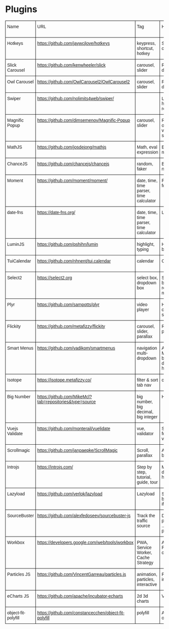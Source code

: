 # Plugins

<style type="text/css">
.tg  {border-collapse:collapse;border-spacing:0;}
.tg td{font-family:Arial, sans-serif;font-size:14px;padding:10px 5px;border-style:solid;border-width:1px;overflow:hidden;word-break:normal;border-color:black;}
.tg th{font-family:Arial, sans-serif;font-size:14px;font-weight:normal;padding:10px 5px;border-style:solid;border-width:1px;overflow:hidden;word-break:normal;border-color:black;}
.tg .tg-0lax{text-align:left;vertical-align:top}

.theme-default-content {
  max-width: 100% !important;
}
</style>

<table class="tg">
  <tr>
    <th class="tg-0lax">Name</th>
    <th class="tg-0lax">URL</th>
    <th class="tg-0lax">Tag</th>
    <th class="tg-0lax">Hightlight/Remarks</th>
    <th class="tg-0lax">Compatibility</th>
    <th class="tg-0lax">Time add</th>
    <th class="tg-0lax">Update</th>
  </tr>
  <tr>
    <td class="tg-0lax">Hotkeys</td>
    <td class="tg-0lax"><a target="_blank" href="https://github.com/jaywcjlove/hotkeys">https://github.com/jaywcjlove/hotkeys</a></td>
    <td class="tg-0lax">keypress, shortcut, hotkey</td>
    <td class="tg-0lax">Support Mac's CMD key, support combination keypress</td>
    <td class="tg-0lax">IE8+, Evergreen</td>
    <td class="tg-0lax">2018-05-21</td>
    <td class="tg-0lax">2018-05-21</td>
  </tr>
  <tr>
    <td class="tg-0lax">Slick Carousel</td>
    <td class="tg-0lax"><a target="_blank" href="https://github.com/kenwheeler/slick">https://github.com/kenwheeler/slick</a></td>
    <td class="tg-0lax">carousel, slider</td>
    <td class="tg-0lax">Responsive carousel, support mobile, depend on jQuery</td>
    <td class="tg-0lax"></td>
    <td class="tg-0lax">2018-05-21</td>
    <td class="tg-0lax">2018-05-21</td>
  </tr>
  <tr>
    <td class="tg-0lax">Owl Carousel</td>
    <td class="tg-0lax"><a target="_blank" href="https://github.com/OwlCarousel2/OwlCarousel2">https://github.com/OwlCarousel2/OwlCarousel2</a></td>
    <td class="tg-0lax">carousel, slider</td>
    <td class="tg-0lax">Responsive carousel, support mobile, depend on jQuery</td>
    <td class="tg-0lax"></td>
    <td class="tg-0lax">2018-05-21</td>
    <td class="tg-0lax">2018-05-21</td>
  </tr>
  <tr>
    <td class="tg-0lax">Swiper</td>
    <td class="tg-0lax"><a target="_blank" href="https://github.com/nolimits4web/swiper/">https://github.com/nolimits4web/swiper/</a></td>
    <td class="tg-0lax"></td>
    <td class="tg-0lax">Light weight carousel, responsive, mobile hardware accelerated transitions, no jquery required</td>
    <td class="tg-0lax"></td>
    <td class="tg-0lax">2018-05-21</td>
    <td class="tg-0lax">2018-05-21</td>
  </tr>
  <tr>
    <td class="tg-0lax">Magnific Popup</td>
    <td class="tg-0lax"><a target="_blank" href="https://github.com/dimsemenov/Magnific-Popup">https://github.com/dimsemenov/Magnific-Popup</a></td>
    <td class="tg-0lax">carousel, slider</td>
    <td class="tg-0lax">Responsive lightbox, support self parsing of many online video services (youtube, vimeo, wistia...) &amp; gmap.Available as standalone lib, or WP, Drupal plugins...</td>
    <td class="tg-0lax"></td>
    <td class="tg-0lax">2018-05-21</td>
    <td class="tg-0lax">2017-06-05</td>
  </tr>
  <tr>
    <td class="tg-0lax">MathJS</td>
    <td class="tg-0lax"><a target="_blank" href="https://github.com/josdejong/mathjs">https://github.com/josdejong/mathjs</a></td>
    <td class="tg-0lax">Math, eval expression</td>
    <td class="tg-0lax">Extremely powerful lib, support evaluating math expression as well</td>
    <td class="tg-0lax">IE9+, Evergreen</td>
    <td class="tg-0lax">2018-06-07</td>
    <td class="tg-0lax">2018-06</td>
  </tr>
  <tr>
    <td class="tg-0lax">ChanceJS</td>
    <td class="tg-0lax"><a target="_blank" href="https://github.com/chancejs/chancejs">https://github.com/chancejs/chancejs</a></td>
    <td class="tg-0lax">random, faker</td>
    <td class="tg-0lax">Better lib to generate random string or number, support persistent seed</td>
    <td class="tg-0lax">All</td>
    <td class="tg-0lax">2018-06-07</td>
    <td class="tg-0lax">2018-04</td>
  </tr>
  <tr>
    <td class="tg-0lax">Moment</td>
    <td class="tg-0lax"><a target="_blank" href="https://github.com/moment/moment/">https://github.com/moment/moment/</a></td>
    <td class="tg-0lax">date, time, time parser, time calculator</td>
    <td class="tg-0lax">Parsing, validating, manipulating, and formatting dates</td>
    <td class="tg-0lax">IE8+, Evergreen</td>
    <td class="tg-0lax">2018-06-07</td>
    <td class="tg-0lax">2018-06</td>
  </tr>
  <tr>
    <td class="tg-0lax">date-fns</td>
    <td class="tg-0lax"><a target="_blank" href="https://date-fns.org/">https://date-fns.org/</a></td>
    <td class="tg-0lax">date, time, time parser, time calculator</td>
    <td class="tg-0lax">Like moment js but support modular</td>
    <td class="tg-0lax"></td>
    <td class="tg-0lax">2018-06-08</td>
    <td class="tg-0lax"></td>
  </tr>
  <tr>
    <td class="tg-0lax">LuminJS</td>
    <td class="tg-0lax"><a target="_blank" href="https://github.com/pshihn/lumin">https://github.com/pshihn/lumin</a></td>
    <td class="tg-0lax">highlight, typing</td>
    <td class="tg-0lax">Highlight text effect, text typing effect, can be used on collection of html dom node</td>
    <td class="tg-0lax"></td>
    <td class="tg-0lax">2018-06-07</td>
    <td class="tg-0lax">2018-06</td>
  </tr>
  <tr>
    <td class="tg-0lax">TuiCalendar</td>
    <td class="tg-0lax"><a target="_blank" href="https://github.com/nhnent/tui.calendar">https://github.com/nhnent/tui.calendar</a></td>
    <td class="tg-0lax">calendar</td>
    <td class="tg-0lax">Calendar view, popup input, drag &amp; drop...</td>
    <td class="tg-0lax">IE9+, Evergreen</td>
    <td class="tg-0lax">2018-06-07</td>
    <td class="tg-0lax">2018-06</td>
  </tr>
  <tr>
    <td class="tg-0lax">Select2</td>
    <td class="tg-0lax"><a target="_blank" href="https://select2.org">https://select2.org</a></td>
    <td class="tg-0lax">select box, dropdown box</td>
    <td class="tg-0lax">Select2 gives you a customizable select box with support for searching, tagging, remote data sets, infinite scrolling, and many other highly used options.</td>
    <td class="tg-0lax"></td>
    <td class="tg-0lax">2018-06-13</td>
    <td class="tg-0lax">2018-06-13</td>
  </tr>
  <tr>
    <td class="tg-0lax">Plyr</td>
    <td class="tg-0lax"><a target="_blank" href="https://github.com/sampotts/plyr">https://github.com/sampotts/plyr</a></td>
    <td class="tg-0lax">video player</td>
    <td class="tg-0lax">HTML5 Video Player. Lightweight, customizable.Support subtile, localization, streamming protocol.</td>
    <td class="tg-0lax">IE10+, Evergreen</td>
    <td class="tg-0lax">2018-06-19</td>
    <td class="tg-0lax">2018-06-16</td>
  </tr>
  <tr>
    <td class="tg-0lax">Flickity</td>
    <td class="tg-0lax"><a target="_blank" href="https://github.com/metafizzy/flickity">https://github.com/metafizzy/flickity</a></td>
    <td class="tg-0lax">carousel, slider, parallax</td>
    <td class="tg-0lax">Responsive carousel, support mobile, parallax effect</td>
    <td class="tg-0lax">IE10+, Evergreen</td>
    <td class="tg-0lax">2018-06-19</td>
    <td class="tg-0lax">2018-06-14</td>
  </tr>
  <tr>
    <td class="tg-0lax">Smart Menus</td>
    <td class="tg-0lax"><a target="_blank" href="https://github.com/vadikom/smartmenus">https://github.com/vadikom/smartmenus</a></td>
    <td class="tg-0lax">navigation multi-dropdown</td>
    <td class="tg-0lax">Advanced jQuery website menu plugin. Mobile first, responsive and accessible list-based website menus that work on all devices. Check out the demo page: https://www.smartmenus.org/about/themes/</td>
    <td class="tg-0lax"></td>
    <td class="tg-0lax">2018-07-31</td>
    <td class="tg-0lax">2018-07-31</td>
  </tr>
  <tr>
    <td class="tg-0lax">Isotope</td>
    <td class="tg-0lax"><a target="_blank" href="https://isotope.metafizzy.co/">https://isotope.metafizzy.co/</a></td>
    <td class="tg-0lax">filter &amp; sort tab nav</td>
    <td class="tg-0lax">create filter &amp; sort magical layouts</td>
    <td class="tg-0lax">IE8+</td>
    <td class="tg-0lax">2010</td>
    <td class="tg-0lax">2018-05-18</td>
  </tr>
  <tr>
    <td class="tg-0lax">Big Number</td>
    <td class="tg-0lax"><a target="_blank" href="https://github.com/MikeMcl?tab=repositories&amp;type=source">https://github.com/MikeMcl?tab=repositories&amp;type=source</a></td>
    <td class="tg-0lax">big number, big decimal, big integer</td>
    <td class="tg-0lax">Handle big number</td>
    <td class="tg-0lax">IE8+</td>
    <td class="tg-0lax">2018-10</td>
    <td class="tg-0lax">2018-10</td>
  </tr>
  <tr>
    <td class="tg-0lax">Vuejs Validate</td>
    <td class="tg-0lax"><a target="_blank" href="https://github.com/monterail/vuelidate">https://github.com/monterail/vuelidate</a></td>
    <td class="tg-0lax">vue, validator</td>
    <td class="tg-0lax">Simple, lightweight model-based validation for Vue.js 2.0. Easy to use with custom validators (e.g. Moment.js)</td>
    <td class="tg-0lax"></td>
    <td class="tg-0lax">2018-10-22</td>
    <td class="tg-0lax">2018-10-22</td>
  </tr>
  <tr>
    <td class="tg-0lax">Scrollmagic</td>
    <td class="tg-0lax"><a target="_blank" href="https://github.com/janpaepke/ScrollMagic">https://github.com/janpaepke/ScrollMagic</a></td>
    <td class="tg-0lax">Scroll, parallax</td>
    <td class="tg-0lax">A very flexible scroll handler library, can bind with GSAP, SVG...</td>
    <td class="tg-0lax">IE9+</td>
    <td class="tg-0lax">2018-10-25</td>
    <td class="tg-0lax">2018-10-25</td>
  </tr>
  <tr>
    <td class="tg-0lax">Introjs</td>
    <td class="tg-0lax"><a target="_blank" href="https://introjs.com/">https://introjs.com/</a></td>
    <td class="tg-0lax">Step by step, tutorial, guide, tour</td>
    <td class="tg-0lax">Make a step by step tutorial which can be dimming the whole page and keep a part highlighted, with instruction on the part</td>
    <td class="tg-0lax">IE9+ (No keyboard navigation)IE10+ Fully support</td>
    <td class="tg-0lax">2018-11-12</td>
    <td class="tg-0lax"></td>
  </tr>
  <tr>
    <td class="tg-0lax">Lazyload</td>
    <td class="tg-0lax"><a target="_blank" href="https://github.com/verlok/lazyload">https://github.com/verlok/lazyload</a></td>
    <td class="tg-0lax">Lazyload</td>
    <td class="tg-0lax">Support lazy load to image (src/srcset), background image (responsive), video and iframe</td>
    <td class="tg-0lax">IE9</td>
    <td class="tg-0lax">2019-02-08</td>
    <td class="tg-0lax">2019-02-08</td>
  </tr>
  <tr>
    <td class="tg-0lax">SourceBuster</td>
    <td class="tg-0lax"><a target="_blank" href="https://github.com/alexfedoseev/sourcebuster-js">https://github.com/alexfedoseev/sourcebuster-js</a></td>
    <td class="tg-0lax">Track the traffic source</td>
    <td class="tg-0lax">Deeply support all popular tracking platforms (Google, Facebook, LinkedIn, ...)Well handle the tracking values being passed over page's navigations</td>
    <td class="tg-0lax">All</td>
    <td class="tg-0lax">2019-05-22</td>
    <td class="tg-0lax"></td>
  </tr>
  <tr>
    <td class="tg-0lax">Workbox</td>
    <td class="tg-0lax"><a target="_blank" href="https://developers.google.com/web/tools/workbox">https://developers.google.com/web/tools/workbox</a></td>
    <td class="tg-0lax">PWA, Service Worker, Cache Strategy</td>
    <td class="tg-0lax">Adding offline support for your web app as PWA, by Google. Support multiple built-in cache strategy</td>
    <td class="tg-0lax">Evergreen</td>
    <td class="tg-0lax">2019-09-26</td>
    <td class="tg-0lax"></td>
  </tr>
  <tr>
    <td class="tg-0lax">Particles JS</td>
    <td class="tg-0lax"><a target="_blank" href="https://github.com/VincentGarreau/particles.js">https://github.com/VincentGarreau/particles.js</a></td>
    <td class="tg-0lax">animation, particles, interactive</td>
    <td class="tg-0lax">Populate particles effect with some built-in interactive</td>
    <td class="tg-0lax">IE10+</td>
    <td class="tg-0lax">2019-10-09</td>
    <td class="tg-0lax"></td>
  </tr>
  <tr>
    <td class="tg-0lax">eCharts JS</td>
    <td class="tg-0lax"><a target="_blank" href="https://github.com/apache/incubator-echarts">https://github.com/apache/incubator-echarts</a></td>
    <td class="tg-0lax">2d 3d charts</td>
    <td class="tg-0lax">Variant type of 2D+3D chart, globe, map</td>
    <td class="tg-0lax">IE10+</td>
    <td class="tg-0lax">2019-10-24</td>
    <td class="tg-0lax"></td>
  </tr>
  <tr>
    <td class="tg-0lax">object-fit-polyfill</td>
    <td class="tg-0lax"><a target="_blank" href="https://github.com/constancecchen/object-fit-polyfill">https://github.com/constancecchen/object-fit-polyfill</a></td>
    <td class="tg-0lax">polyfill</td>
    <td class="tg-0lax">A polyfill for browsers that don't support the object-fit CSS property</td>
    <td class="tg-0lax">IE 9+</td>
    <td class="tg-0lax"></td>
    <td class="tg-0lax"></td>
  </tr>
</table>